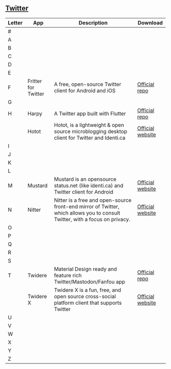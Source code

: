 ## [Twitter](www.twitter.com)
| Letter | App | Description | Download |
| --- | --- | --- | --- |
| # | | | |
| A | | | |
| B | | | |
| C | | | |
| D | | | |
| E | | | |
| F |Fritter for Twitter |A free, open-source Twitter client for Android and iOS |[Official repo](https://github.com/jonjomckay/fritter)|
| G | | | |
| H |Harpy |A Twitter app built with Flutter |[Official repo](https://github.com/robertodoering/harpy)|
|   |Hotot|Hotot, is a lightweight & open source microblogging desktop client for Twitter and Identi.ca|[Official website](http://hotot.org/)|
| I | | | |
| J | | | |
| K | | | |
| L | | | |
| M | Mustard | Mustard is an opensource status.net (like identi.ca) and Twitter client for Android |[Official website](http://mustard.macno.org/home) |
| N |Nitter |Nitter is a free and open-source front-end mirror of Twitter, which allows you to consult Twitter, with a focus on privacy. | [Official website](https://nitter.net/)|
| O | | | |
| P | | | |
| Q | | | |
| R | | | |
| S | | | |
| T |Twidere |Material Design ready and feature rich Twitter/Mastodon/Fanfou app |[Official repo](https://github.com/TwidereProject/Twidere-Android) |
|   |Twidere X|Twidere X is a fun, free, and open source cross-social platform client that supports Twitter|[Official website](https://x.twidere.com/)|
| U | | | |
| V | | | |
| W | | | |
| X | | | |
| Y | | | |
| Z | | | |